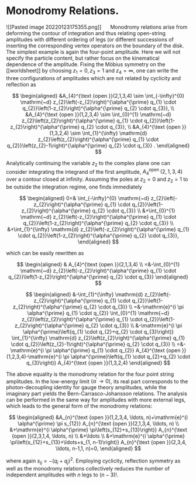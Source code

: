 # Monodromy Relations.

![[Pasted image 20220123175355.png]]
$\quad$ Monodromy relations arise from deforming the contour of integration and thus relating open-string amplitudes with different ordering of legs (or different successions of inserting the corresponding vertex operators on the boundary of the disk. The simplest example is again the four-point amplitude. Here we will not specify the particle content, but rather focus on the kinematical dependence of the amplitude. Fixing the Möbius symmetry on the [[worldsheet]] by choosing $z_{1}=0, z_{3}=1$ and $z_{4}=\infty$, one can write the three configurations of amplitudes which are not related by cyclicity and reflection as

$$
\begin{aligned}
&A_{4}^{\text {open }}(2,1,3,4) \sim \int_{-\infty}^{0} \mathrm{~d} z_{2}\left(-z_{2}\right)^{\alpha^{\prime} q_{1} \cdot q_{2}}\left(1-z_{2}\right)^{\alpha^{\prime} q_{2} \cdot q_{3}}, \\
&A_{4}^{\text {open }}(1,2,3,4) \sim \int_{0}^{1} \mathrm{~d} z_{2}\left(z_{2}\right)^{\alpha^{\prime} q_{1} \cdot q_{2}}\left(1-z_{2}\right)^{\alpha^{\prime} q_{2} \cdot q_{3}}, \\
&A_{4}^{\text {open }}(1,3,2,4) \sim \int_{1}^{\infty} \mathrm{d} z_{2}\left(z_{2}\right)^{\alpha^{\prime} q_{1} \cdot q_{2}}\left(z_{2}-1\right)^{\alpha^{\prime} q_{2} \cdot q_{3}} .
\end{aligned}
$$

Analytically continuing the variable $z_{2}$ to the complex plane one can consider integrating the integrand of the first amplitude, $A_{4}^{\text {open }}(2,1,3,4)$ over a contour closed at infinity. Assuming the poles at $z_{2}=0$ and $z_{2}=1$ to be outside the integration regime, one finds immediately

$$
\begin{aligned}
0=& \int_{-\infty}^{0} \mathrm{~d} z_{2}\left(-z_{2}\right)^{\alpha^{\prime} q_{1} \cdot q_{2}}\left(1-z_{2}\right)^{\alpha^{\prime} q_{2} \cdot q_{3}} \\
&+\int_{0}^{1} \mathrm{~d} z_{2}\left(-z_{2}\right)^{\alpha^{\prime} q_{1} \cdot q_{2}}\left(1-z_{2}\right)^{\alpha^{\prime} q_{2} \cdot q_{3}} \\
&+\int_{1}^{\infty} \mathrm{d} z_{2}\left(-z_{2}\right)^{\alpha^{\prime} q_{1} \cdot q_{2}}\left(1-z_{2}\right)^{\alpha^{\prime} q_{2} \cdot q_{3}},
\end{aligned}
$$

which can be easily rewritten as

$$
\begin{aligned}
& A_{4}^{\text {open }}(2,1,3,4) \\
=&-\int_{0}^{1} \mathrm{~d} z_{2}\left(-z_{2}\right)^{\alpha^{\prime} q_{1} \cdot q_{2}}\left(1-z_{2}\right)^{\alpha^{\prime} q_{2} \cdot q_{3}}
\end{aligned}
$$



$$
\begin{aligned}
&-\int_{1}^{\infty} \mathrm{d} z_{2}\left(-z_{2}\right)^{\alpha^{\prime} q_{1} \cdot q_{2}}\left(1-z_{2}\right)^{\alpha^{\prime} q_{2} \cdot q_{3}} \\
=&-\mathrm{e}^{i \pi \alpha^{\prime} q_{1} \cdot q_{2}} \int_{0}^{1} \mathrm{~d} z_{2}\left(z_{2}\right)^{\alpha^{\prime} q_{1} \cdot q_{2}}\left(1-z_{2}\right)^{\alpha^{\prime} q_{2} \cdot q_{3}} \\
&-\mathrm{e}^{i \pi \alpha^{\prime}\left(q_{1} \cdot q_{2}+q_{2} \cdot q_{3}\right)} \int_{1}^{\infty} \mathrm{d} z_{2}\left(z_{2}\right)^{\alpha^{\prime} q_{1} \cdot q_{2}}\left(z_{2}-1\right)^{\alpha^{\prime} q_{2} \cdot q_{3}} \\
=&-\mathrm{e}^{i \pi \alpha^{\prime} q_{1} \cdot q_{2}} A_{4}^{\text {open }}(1,2,3,4)-\mathrm{e}^{i \pi \alpha^{\prime}\left(q_{1} \cdot q_{2}+q_{2} \cdot q_{3}\right)} A_{4}^{\text {open }}(1,3,2,4)
\end{aligned}
$$

The above equality is the monodromy relation for the four point string amplitudes. In the low-energy limit $\left(\alpha^{\prime} \rightarrow 0\right)$, its real part corresponds to the photon-decoupling identity for gauge theory amplitudes, while the imaginary part yields the Bern-Carrasco-Johansson relations. The analysis can be performed in the same way for amplitudes with more external legs, which leads to the general form of the monodromy relations:

$$
\begin{aligned}
&A_{n}^{\text {open }}(1,2,3,4, \ldots, n)+\mathrm{e}^{i \alpha^{\prime} \pi s_{12}} A_{n}^{\text {open }}(2,1,3,4, \ldots, n) \\
&+\mathrm{e}^{i \alpha^{\prime} \pi\left(s_{12}+s_{13}\right)} A_{n}^{\text {open }}(2,3,1,4, \ldots, n) \\
&+\ldots \\
&+\mathrm{e}^{i \alpha^{\prime} \pi\left(s_{12}+s_{13}+\ldots+s_{1, n-1}\right)} A_{n}^{\text {open }}(2,3,4, \ldots, n-1,1, n)=0,
\end{aligned}
$$

where again $s_{i j}=-\left(q_{i}+q_{j}\right)^{2}$. Employing cyclicity, reflection symmetry as well as the monodromy relations collectively reduces the number of independent amplitudes with $n$ legs to $(n-3) !$.